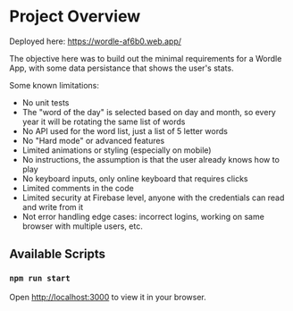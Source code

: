 # Project Overview

Deployed here: https://wordle-af6b0.web.app/

The objective here was to build out the minimal requirements for a Wordle App, with some data persistance that shows the user's stats.

Some known limitations:

- No unit tests
- The "word of the day" is selected based on day and month, so every year it will be rotating the same list of words
- No API used for the word list, just a list of 5 letter words
- No "Hard mode" or advanced features
- Limited animations or styling (especially on mobile)
- No instructions, the assumption is that the user already knows how to play
- No keyboard inputs, only online keyboard that requires clicks
- Limited comments in the code
- Limited security at Firebase level, anyone with the credentials can read and write from it
- Not error handling edge cases: incorrect logins, working on same browser with multiple users, etc.

## Available Scripts

### `npm run start`

Open [http://localhost:3000](http://localhost:3000) to view it in your browser.
